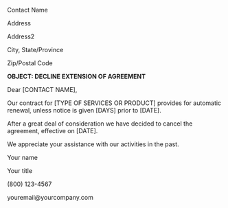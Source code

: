 Contact Name

Address

Address2

City, State/Province

Zip/Postal Code

**OBJECT: DECLINE EXTENSION OF AGREEMENT**

Dear \[CONTACT NAME\],

Our contract for \[TYPE OF SERVICES OR PRODUCT\] provides for automatic
renewal, unless notice is given \[DAYS\] prior to \[DATE\].

After a great deal of consideration we have decided to cancel the
agreement, effective on \[DATE\].

We appreciate your assistance with our activities in the past.

Your name

Your title

\(800\) 123-4567

youremail\@yourcompany.com
